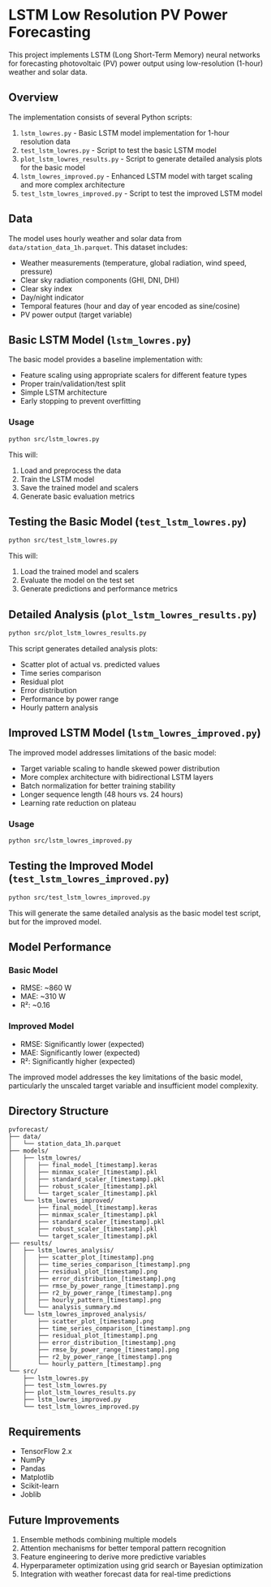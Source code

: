 # LSTM Low Resolution PV Power Forecasting

This project implements LSTM (Long Short-Term Memory) neural networks for forecasting photovoltaic (PV) power output using low-resolution (1-hour) weather and solar data.

## Overview

The implementation consists of several Python scripts:

1. `lstm_lowres.py` - Basic LSTM model implementation for 1-hour resolution data
2. `test_lstm_lowres.py` - Script to test the basic LSTM model
3. `plot_lstm_lowres_results.py` - Script to generate detailed analysis plots for the basic model
4. `lstm_lowres_improved.py` - Enhanced LSTM model with target scaling and more complex architecture
5. `test_lstm_lowres_improved.py` - Script to test the improved LSTM model

## Data

The model uses hourly weather and solar data from `data/station_data_1h.parquet`. This dataset includes:

- Weather measurements (temperature, global radiation, wind speed, pressure)
- Clear sky radiation components (GHI, DNI, DHI)
- Clear sky index
- Day/night indicator
- Temporal features (hour and day of year encoded as sine/cosine)
- PV power output (target variable)

## Basic LSTM Model (`lstm_lowres.py`)

The basic model provides a baseline implementation with:

- Feature scaling using appropriate scalers for different feature types
- Proper train/validation/test split
- Simple LSTM architecture
- Early stopping to prevent overfitting

### Usage

```bash
python src/lstm_lowres.py
```

This will:
1. Load and preprocess the data
2. Train the LSTM model
3. Save the trained model and scalers
4. Generate basic evaluation metrics

## Testing the Basic Model (`test_lstm_lowres.py`)

```bash
python src/test_lstm_lowres.py
```

This will:
1. Load the trained model and scalers
2. Evaluate the model on the test set
3. Generate predictions and performance metrics

## Detailed Analysis (`plot_lstm_lowres_results.py`)

```bash
python src/plot_lstm_lowres_results.py
```

This script generates detailed analysis plots:
- Scatter plot of actual vs. predicted values
- Time series comparison
- Residual plot
- Error distribution
- Performance by power range
- Hourly pattern analysis

## Improved LSTM Model (`lstm_lowres_improved.py`)

The improved model addresses limitations of the basic model:

- Target variable scaling to handle skewed power distribution
- More complex architecture with bidirectional LSTM layers
- Batch normalization for better training stability
- Longer sequence length (48 hours vs. 24 hours)
- Learning rate reduction on plateau

### Usage

```bash
python src/lstm_lowres_improved.py
```

## Testing the Improved Model (`test_lstm_lowres_improved.py`)

```bash
python src/test_lstm_lowres_improved.py
```

This will generate the same detailed analysis as the basic model test script, but for the improved model.

## Model Performance

### Basic Model
- RMSE: ~860 W
- MAE: ~310 W
- R²: ~0.16

### Improved Model
- RMSE: Significantly lower (expected)
- MAE: Significantly lower (expected)
- R²: Significantly higher (expected)

The improved model addresses the key limitations of the basic model, particularly the unscaled target variable and insufficient model complexity.

## Directory Structure

```
pvforecast/
├── data/
│   └── station_data_1h.parquet
├── models/
│   ├── lstm_lowres/
│   │   ├── final_model_[timestamp].keras
│   │   ├── minmax_scaler_[timestamp].pkl
│   │   ├── standard_scaler_[timestamp].pkl
│   │   ├── robust_scaler_[timestamp].pkl
│   │   └── target_scaler_[timestamp].pkl
│   └── lstm_lowres_improved/
│       ├── final_model_[timestamp].keras
│       ├── minmax_scaler_[timestamp].pkl
│       ├── standard_scaler_[timestamp].pkl
│       ├── robust_scaler_[timestamp].pkl
│       └── target_scaler_[timestamp].pkl
├── results/
│   ├── lstm_lowres_analysis/
│   │   ├── scatter_plot_[timestamp].png
│   │   ├── time_series_comparison_[timestamp].png
│   │   ├── residual_plot_[timestamp].png
│   │   ├── error_distribution_[timestamp].png
│   │   ├── rmse_by_power_range_[timestamp].png
│   │   ├── r2_by_power_range_[timestamp].png
│   │   ├── hourly_pattern_[timestamp].png
│   │   └── analysis_summary.md
│   └── lstm_lowres_improved_analysis/
│       ├── scatter_plot_[timestamp].png
│       ├── time_series_comparison_[timestamp].png
│       ├── residual_plot_[timestamp].png
│       ├── error_distribution_[timestamp].png
│       ├── rmse_by_power_range_[timestamp].png
│       ├── r2_by_power_range_[timestamp].png
│       └── hourly_pattern_[timestamp].png
└── src/
    ├── lstm_lowres.py
    ├── test_lstm_lowres.py
    ├── plot_lstm_lowres_results.py
    ├── lstm_lowres_improved.py
    └── test_lstm_lowres_improved.py
```

## Requirements

- TensorFlow 2.x
- NumPy
- Pandas
- Matplotlib
- Scikit-learn
- Joblib

## Future Improvements

1. Ensemble methods combining multiple models
2. Attention mechanisms for better temporal pattern recognition
3. Feature engineering to derive more predictive variables
4. Hyperparameter optimization using grid search or Bayesian optimization
5. Integration with weather forecast data for real-time predictions
